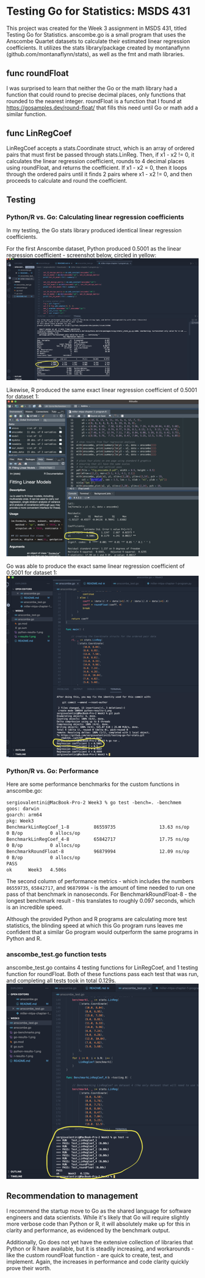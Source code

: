 # Testing Go for Statistics: MSDS 431

This project was created for the Week 3 assignment in MSDS 431, titled Testing Go for Statistics. anscombe.go is a small program that uses the Anscombe Quartet datasets to calculate their estimated linear regression coefficients. It utilizes the stats library/package created by montanaflynn (github.com/montanaflynn/stats), as well as the fmt and math libraries.

## func roundFloat

I was surprised to learn that neither the Go or the math library had a function that could round to precise decimal places, only functions that rounded to the nearest integer. roundFloat is a function that I found at https://gosamples.dev/round-float/ that fills this need until Go or math add a similar function.

## func LinRegCoef

LinRegCoef accepts a stats.Coordinate struct, which is an array of ordered pairs that must first be passed through stats.LinReg. Then, if x1 - x2 != 0, it calculates the linear regression coefficient, rounds to 4 decimal places using roundFloat, and returns the coefficient. If x1 - x2 = 0, then it loops through the ordered pairs until it finds 2 pairs where x1 - x2 != 0, and then proceeds to calculate and round the coefficient.

## Testing

### Python/R vs. Go: Calculating linear regression coefficients

In my testing, the Go stats library produced identical linear regression coefficients. 

For the first Anscombe dataset, Python produced 0.5001 as the linear regression coefficient - screenshot below, circled in yellow:
![Python Results](python-results-1.png "Python Results")


Likewise, R produced the same exact linear regression coefficient of 0.5001 for dataset 1:
![R Results](r-results-1.png "R Results")


Go was able to produce the exact same linear regression coefficient of 0.5001 for dataset 1:
![Go Results](go-results-1.png "Go Results")


### Python/R vs. Go: Performance

Here are some performance benchmarks for the custom functions in anscombe.go: 
```
sergiovalentini@MacBook-Pro-2 Week3 % go test -bench=. -benchmem
goos: darwin
goarch: arm64
pkg: Week3
BenchmarkLinRegCoef_1-8         86559735                13.63 ns/op            0 B/op          0 allocs/op
BenchmarkLinRegCoef_4-8         65842717                17.75 ns/op            0 B/op          0 allocs/op
BenchmarkRoundFloat-8           96879994                12.09 ns/op            0 B/op          0 allocs/op
PASS
ok      Week3   4.506s
```
The second column of performance metrics - which includes the numbers `86559735`, `65842717`, and `96879994` - is the amount of time needed to run one pass of that benchmark in nanoseconds. For BenchmarkRoundFloat-8 - the longest benchmark result - this translates to roughly 0.097 seconds, which is an incredible speed. 

Although the provided Python and R programs are calculating more test statistics, the blinding speed at which this Go program runs leaves me confident that a similar Go program would outperform the same programs in Python and R. 

### anscombe_test.go function tests

anscombe_test.go contains 4 testing functions for LinRegCoef, and 1 testing function for roundFloat. Both of these functions pass each test that was run, and completing all tests took in total 0.129s. 
![Go Test Results](go-test-results.png "Go Test Results")


## Recommendation to management

I recommend the startup move to Go as the shared language for software engineers and data scientists. While it's likely that Go will require slightly more verbose code than Python or R, it will absolutely make up for this in clarity and performance, as evidenced by the benchmark output.

Additionally, Go does not yet have the extensive collection of libraries that Python or R have available, but it is steadily increasing, and workarounds - like the custom roundFloat function - are quick to create, test, and implement. Again, the increases in performance and code clarity quickly prove their worth.